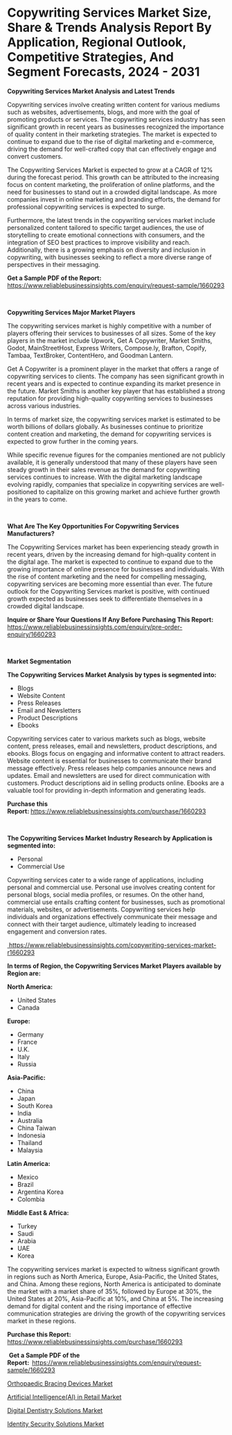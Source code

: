 <p><h1>Copywriting Services Market Size, Share & Trends Analysis Report By Application, Regional Outlook, Competitive Strategies, And Segment Forecasts, 2024 - 2031</h1></p><p><strong>Copywriting Services Market Analysis and Latest Trends</strong></p>
<p><p>Copywriting services involve creating written content for various mediums such as websites, advertisements, blogs, and more with the goal of promoting products or services. The copywriting services industry has seen significant growth in recent years as businesses recognized the importance of quality content in their marketing strategies. The market is expected to continue to expand due to the rise of digital marketing and e-commerce, driving the demand for well-crafted copy that can effectively engage and convert customers.</p><p>The Copywriting Services Market is expected to grow at a CAGR of 12% during the forecast period. This growth can be attributed to the increasing focus on content marketing, the proliferation of online platforms, and the need for businesses to stand out in a crowded digital landscape. As more companies invest in online marketing and branding efforts, the demand for professional copywriting services is expected to surge.</p><p>Furthermore, the latest trends in the copywriting services market include personalized content tailored to specific target audiences, the use of storytelling to create emotional connections with consumers, and the integration of SEO best practices to improve visibility and reach. Additionally, there is a growing emphasis on diversity and inclusion in copywriting, with businesses seeking to reflect a more diverse range of perspectives in their messaging.</p></p>
<p><strong>Get a Sample PDF of the Report:&nbsp;</strong> <a href="https://www.reliablebusinessinsights.com/enquiry/request-sample/1660293">https://www.reliablebusinessinsights.com/enquiry/request-sample/1660293</a></p>
<p>&nbsp;</p>
<p><strong>Copywriting Services Major Market Players</strong></p>
<p><p>The copywriting services market is highly competitive with a number of players offering their services to businesses of all sizes. Some of the key players in the market include Upwork, Get A Copywriter, Market Smiths, Godot, MainStreetHost, Express Writers, Compose.ly, Brafton, Copify, Tambaa, TextBroker, ContentHero, and Goodman Lantern.</p><p>Get A Copywriter is a prominent player in the market that offers a range of copywriting services to clients. The company has seen significant growth in recent years and is expected to continue expanding its market presence in the future. Market Smiths is another key player that has established a strong reputation for providing high-quality copywriting services to businesses across various industries.</p><p>In terms of market size, the copywriting services market is estimated to be worth billions of dollars globally. As businesses continue to prioritize content creation and marketing, the demand for copywriting services is expected to grow further in the coming years.</p><p>While specific revenue figures for the companies mentioned are not publicly available, it is generally understood that many of these players have seen steady growth in their sales revenue as the demand for copywriting services continues to increase. With the digital marketing landscape evolving rapidly, companies that specialize in copywriting services are well-positioned to capitalize on this growing market and achieve further growth in the years to come.</p></p>
<p>&nbsp;</p>
<p><strong>What Are The Key Opportunities For Copywriting Services Manufacturers?</strong></p>
<p><p>The Copywriting Services market has been experiencing steady growth in recent years, driven by the increasing demand for high-quality content in the digital age. The market is expected to continue to expand due to the growing importance of online presence for businesses and individuals. With the rise of content marketing and the need for compelling messaging, copywriting services are becoming more essential than ever. The future outlook for the Copywriting Services market is positive, with continued growth expected as businesses seek to differentiate themselves in a crowded digital landscape.</p></p>
<p><strong>Inquire or Share Your Questions If Any Before Purchasing This Report:</strong> <a href="https://www.reliablebusinessinsights.com/enquiry/pre-order-enquiry/1660293">https://www.reliablebusinessinsights.com/enquiry/pre-order-enquiry/1660293</a></p>
<p>&nbsp;</p>
<p><strong>Market Segmentation</strong></p>
<p><strong>The Copywriting Services Market Analysis by types is segmented into:</strong></p>
<p><ul><li>Blogs</li><li>Website Content</li><li>Press Releases</li><li>Email and Newsletters</li><li>Product Descriptions</li><li>Ebooks</li></ul></p>
<p><p>Copywriting services cater to various markets such as blogs, website content, press releases, email and newsletters, product descriptions, and ebooks. Blogs focus on engaging and informative content to attract readers. Website content is essential for businesses to communicate their brand message effectively. Press releases help companies announce news and updates. Email and newsletters are used for direct communication with customers. Product descriptions aid in selling products online. Ebooks are a valuable tool for providing in-depth information and generating leads.</p></p>
<p><strong>Purchase this Report:&nbsp;</strong><a href="https://www.reliablebusinessinsights.com/purchase/1660293">https://www.reliablebusinessinsights.com/purchase/1660293</a></p>
<p>&nbsp;</p>
<p><strong>The Copywriting Services Market Industry Research by Application is segmented into:</strong></p>
<p><ul><li>Personal</li><li>Commercial Use</li></ul></p>
<p><p>Copywriting services cater to a wide range of applications, including personal and commercial use. Personal use involves creating content for personal blogs, social media profiles, or resumes. On the other hand, commercial use entails crafting content for businesses, such as promotional materials, websites, or advertisements. Copywriting services help individuals and organizations effectively communicate their message and connect with their target audience, ultimately leading to increased engagement and conversion rates.</p></p>
<p><a href="https://www.reliablebusinessinsights.com/copywriting-services-market-r1660293">&nbsp;https://www.reliablebusinessinsights.com/copywriting-services-market-r1660293</a></p>
<p><strong>In terms of Region, the Copywriting Services Market Players available by Region are:</strong></p>
<p>
    <p> <strong> North America: </strong>
        <ul>
            <li>United States</li>
            <li>Canada</li>
        </ul>
        </p> 
    <p> <strong> Europe: </strong>
        <ul>
            <li>Germany</li>
            <li>France</li>
            <li>U.K.</li>
            <li>Italy</li>
            <li>Russia</li>
        </ul>
        </p> 
    <p> <strong> Asia-Pacific: </strong>
        <ul>
            <li>China</li>
            <li>Japan</li>
            <li>South Korea</li>
            <li>India</li>
            <li>Australia</li>
            <li>China Taiwan</li>
            <li>Indonesia</li>
            <li>Thailand</li>
            <li>Malaysia</li>
        </ul>
        </p> 
    <p> <strong> Latin America: </strong>
        <ul>
            <li>Mexico</li>
            <li>Brazil</li>
            <li>Argentina Korea</li>
            <li>Colombia</li>
        </ul>
        </p> 
    <p> <strong> Middle East & Africa: </strong>
        <ul>
            <li>Turkey</li>
            <li>Saudi</li>
            <li>Arabia</li>
            <li>UAE</li>
            <li>Korea</li>
        </ul>
    </p>
    </p>
<p><p>The copywriting services market is expected to witness significant growth in regions such as North America, Europe, Asia-Pacific, the United States, and China. Among these regions, North America is anticipated to dominate the market with a market share of 35%, followed by Europe at 30%, the United States at 20%, Asia-Pacific at 10%, and China at 5%. The increasing demand for digital content and the rising importance of effective communication strategies are driving the growth of the copywriting services market in these regions.</p></p>
<p><strong>Purchase this Report: </strong><a href="https://www.reliablebusinessinsights.com/purchase/1660293">https://www.reliablebusinessinsights.com/purchase/1660293</a></p>
<p>&nbsp;<strong>Get a Sample PDF of the Report:&nbsp;&nbsp;</strong><a href="https://www.reliablebusinessinsights.com/enquiry/request-sample/1660293">https://www.reliablebusinessinsights.com/enquiry/request-sample/1660293</a></p>
<p><strong></strong></p>
<p><p><a href="https://www.linkedin.com/pulse/orthopaedic-bracing-devices-market-share-analysis-growth-cj09f">Orthopaedic Bracing Devices Market</a></p><p><a href="https://www.linkedin.com/pulse/artificial-intelligenceai-retail-marke-insight-dial-aygle">Artificial Intelligence(AI) in Retail Market</a></p><p><a href="https://github.com/sardarp081/Market-Research-Report-List-2/blob/main/digital-dentistry-solutions-market.md">Digital Dentistry Solutions Market</a></p><p><a href="https://github.com/gcimaudf65/Market-Research-Report-List-2/blob/main/identity-security-solutions-market.md">Identity Security Solutions Market</a></p></p>